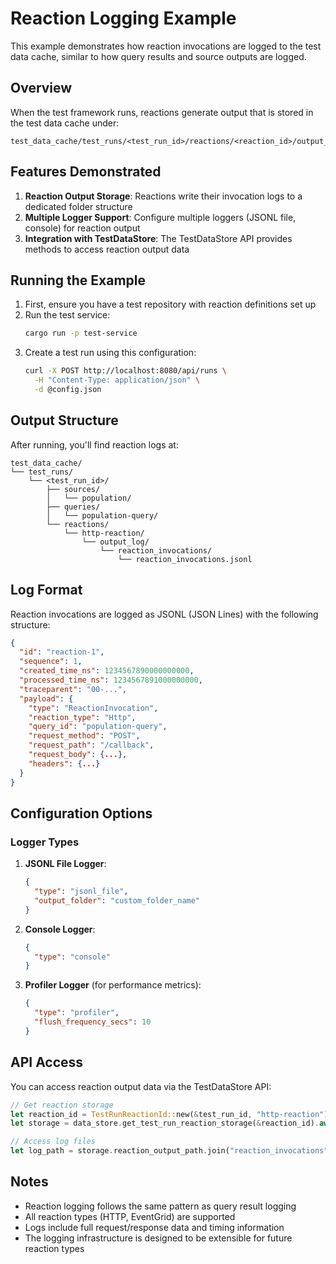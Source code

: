 # Reaction Logging Example

This example demonstrates how reaction invocations are logged to the test data cache, similar to how query results and source outputs are logged.

## Overview

When the test framework runs, reactions generate output that is stored in the test data cache under:
```
test_data_cache/test_runs/<test_run_id>/reactions/<reaction_id>/output_log/
```

## Features Demonstrated

1. **Reaction Output Storage**: Reactions write their invocation logs to a dedicated folder structure
2. **Multiple Logger Support**: Configure multiple loggers (JSONL file, console) for reaction output
3. **Integration with TestDataStore**: The TestDataStore API provides methods to access reaction output data

## Running the Example

1. First, ensure you have a test repository with reaction definitions set up
2. Run the test service:
   ```bash
   cargo run -p test-service
   ```
3. Create a test run using this configuration:
   ```bash
   curl -X POST http://localhost:8080/api/runs \
     -H "Content-Type: application/json" \
     -d @config.json
   ```

## Output Structure

After running, you'll find reaction logs at:
```
test_data_cache/
└── test_runs/
    └── <test_run_id>/
        ├── sources/
        │   └── population/
        ├── queries/
        │   └── population-query/
        └── reactions/
            └── http-reaction/
                └── output_log/
                    └── reaction_invocations/
                        └── reaction_invocations.jsonl
```

## Log Format

Reaction invocations are logged as JSONL (JSON Lines) with the following structure:
```json
{
  "id": "reaction-1",
  "sequence": 1,
  "created_time_ns": 1234567890000000000,
  "processed_time_ns": 1234567891000000000,
  "traceparent": "00-...",
  "payload": {
    "type": "ReactionInvocation",
    "reaction_type": "Http",
    "query_id": "population-query",
    "request_method": "POST",
    "request_path": "/callback",
    "request_body": {...},
    "headers": {...}
  }
}
```

## Configuration Options

### Logger Types

1. **JSONL File Logger**:
   ```json
   {
     "type": "jsonl_file",
     "output_folder": "custom_folder_name"
   }
   ```

2. **Console Logger**:
   ```json
   {
     "type": "console"
   }
   ```

3. **Profiler Logger** (for performance metrics):
   ```json
   {
     "type": "profiler",
     "flush_frequency_secs": 10
   }
   ```

## API Access

You can access reaction output data via the TestDataStore API:

```rust
// Get reaction storage
let reaction_id = TestRunReactionId::new(&test_run_id, "http-reaction");
let storage = data_store.get_test_run_reaction_storage(&reaction_id).await?;

// Access log files
let log_path = storage.reaction_output_path.join("reaction_invocations");
```

## Notes

- Reaction logging follows the same pattern as query result logging
- All reaction types (HTTP, EventGrid) are supported
- Logs include full request/response data and timing information
- The logging infrastructure is designed to be extensible for future reaction types